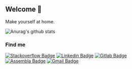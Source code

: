 ## Welcome 👋

Make yourself at home.

![Anurag's github stats](https://github-readme-stats.vercel.app/api?username=Math-O5&show_icons=true&theme=cobalt&hide_rank=false)
 
### Find me 
[![Stackoverflow Badge](https://img.shields.io/badge/-Stackoverflow-red?style=flat-square&logo=Stackoverflow&logoColor=white&logoSize=large&link=https://stackoverflow.com/users/13593380/math-o5?tab=profile)](https://stackoverflow.com/users/13593380/math-o5?tab=profile)
[![Linkedin Badge](https://img.shields.io/badge/-LinkedIn-blue?style=flat-square&logo=Linkedin&logoColor=white&link=https://www.linkedin.com/in/mathias-fernandes-b376b61a5/)](https://www.linkedin.com/in/mathias-fernandes-b376b61a5/)
[![Gitlab Badge](https://img.shields.io/badge/-Gitlab-purple?style=flat-square&logo=Gitlab&logoColor=white&link=https://gitlab.com/math-o5)](https://gitlab.com/math-o5)
[![Assembla Badge](https://img.shields.io/badge/-Assembla-black?style=flat-square&logo=assembla&logoColor=white&link=https://warthog.assembla.com/p/users/mathias.fernandes)]( https://warthog.assembla.com/p/users/mathias.fernandes)
[![Gmail Badge](https://img.shields.io/badge/-Gmail-c14438?style=flat-square&logo=Gmail&logoColor=white&link=mailto:mathfernandes@usp.br)](mailto:mathfernandes@usp.br)

<!-- ![Anurag's github stats](https://github-readme-stats.vercel.app/api?username=Math-O5&show_icons=true&theme=cobalt&hide_rank=false)
